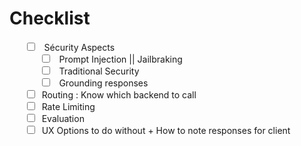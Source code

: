 # Checklist

<ul style="list-style:none">
   <li>
        <input type="checkbox">
        <span>&nbsp;&nbsp;Sécurity Aspects</span>
        <ul style="list-style:none">
        <li>
            <input type="checkbox">
            <span>&nbsp;&nbsp;Prompt Injection || Jailbraking</span>
        </li>
        <li>
            <input type="checkbox">
            <span>&nbsp;&nbsp;Traditional Security</span>
        </li>
        <li>
            <input type="checkbox">
            <span>&nbsp;&nbsp;Grounding responses</span>
        </li>
        </ul>
   </li> 
   <li><input type="checkbox">&nbsp;&nbsp;Routing : Know which backend to call</li> 
   <li><input type="checkbox">&nbsp;&nbsp;Rate Limiting</li> 
   <li><input type="checkbox">&nbsp;&nbsp;Evaluation</li> 
   <li><input type="checkbox">&nbsp;&nbsp;UX Options to do without + How to note responses for client</li> 
</ul>
